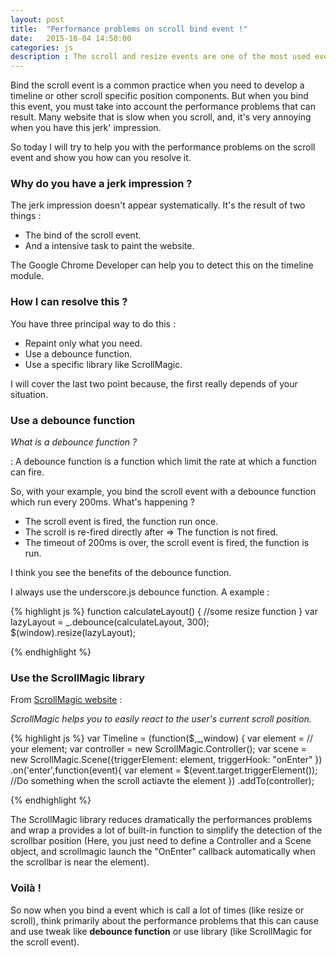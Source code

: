 ```yaml
---
layout: post
title:  "Performance problems on scroll bind event !"
date:   2015-10-04 14:50:00
categories: js
description : The scroll and resize events are one of the most used events, but are among the events that cause the most performance issues. We will do a complete overview on this post. 
---
```


Bind the scroll event is a common practice when you need to develop a timeline or other scroll specific position components. But when you bind this event, you must take into account the performance problems that can result. Many website that is slow when you scroll, and, it's very annoying when you have this jerk' impression. 

So today I will try to help you with the performance problems on the scroll event and show you how can you resolve it.
 
### Why do you have a jerk impression ? ###

The jerk impression doesn't appear systematically. It's the result of two things : 

- The bind of the scroll event.
- And a intensive task to paint the website. 

The Google Chrome Developer can help you to detect this on the timeline module. 

### How I can resolve this ? ###

You have three principal way to do this : 
- Repaint only what you need.
- Use a debounce function.
- Use a specific library like ScrollMagic. 

I will cover the last two point because, the first really depends of your situation. 

### Use a debounce function ###

*What is a debounce function ?* 

: A debounce function is a function which limit the rate at which a function can fire.

So, with your example, you bind the scroll event with a debounce function which run every 200ms. What's happening ?

+ The scroll event is fired, the function run once. 
+ The scroll is re-fired directly after => The function is not fired. 
+ The timeout of 200ms is over, the scroll event is fired, the function is run. 

I think you see the benefits of the debounce function. 

I always use the underscore.js debounce function. A example : 

{% highlight js %}
function calculateLayout()
{
    //some resize function
}
var lazyLayout = _.debounce(calculateLayout, 300);
$(window).resize(lazyLayout);

{% endhighlight %}

### Use the ScrollMagic library ###

From [ScrollMagic website](http://scrollmagic.io/) : 

*ScrollMagic helps you to easily react to the user's current scroll position.*

{% highlight js %}
var Timeline = (function($,_,window) {
    var element = // your element;
    var controller = new ScrollMagic.Controller();
    var scene = new ScrollMagic.Scene({triggerElement: element, triggerHook: "onEnter" })
                .on('enter',function(event){
                    var element = $(event.target.triggerElement());
                    //Do something when the scroll actiavte the element
                })
                .addTo(controller);
    
{% endhighlight %}

The ScrollMagic library reduces dramatically the performances problems and wrap a provides a lot of built-in function to simplify the detection of the scrollbar position (Here, you just need to define a Controller and a Scene object, and scrollmagic launch the "OnEnter" callback automatically when the scrollbar is near the element).
  
### Voilà ! ### 

So now when you bind a event which is call a lot of times (like resize or scroll), think primarily about the performance problems that this can cause and use tweak like **debounce function** or use library (like ScrollMagic for the scroll event). 